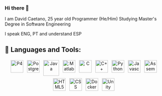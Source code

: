 <!--davidcc73/davidcc73** is a ✨ _special_ ✨ repository because its `README.md` (this file) appears on your GitHub profile.

Here are some ideas to get you started:

- 🔭 I’m currently working on ...
- 🌱 I’m currently learning ...
- 👯 I’m looking to collaborate on ...
- 🤔 I’m looking for help with ...
- 💬 Ask me about ...
- 📫 How to reach me: ...
- 😄 Pronouns: ...
- ⚡ Fun fact: ...
-->


### Hi there 👋
I am David Caetano, 25 year old Programmer (He/Him)
Studying Master's Degree in Software Engineering

I speak ENG, PT and understand ESP 



## 🧰 Languages and Tools:
<p align="center">
  
<img src="https://p4.org/wp-content/uploads/2024/06/p4-logo.svg" alt="P4" height="40" style="vertical-align:top; margin:4px">

<img src="https://upload.wikimedia.org/wikipedia/commons/thumb/2/29/Postgresql_elephant.svg/800px-Postgresql_elephant.svg.png" alt="Postgresql" height="40" style="vertical-align:top; margin:4px">
  
<img src="https://upload.wikimedia.org/wikipedia/pt/thumb/3/30/Java_programming_language_logo.svg/144px-Java_programming_language_logo.svg.png" alt="Java" height="50" style="vertical-align:top; margin:4px">
 
<img src="https://upload.wikimedia.org/wikipedia/commons/2/21/Matlab_Logo.png" alt="Matlab" height="40" style="vertical-align:top; margin:4px">
<img src="https://upload.wikimedia.org/wikipedia/commons/thumb/1/18/C_Programming_Language.svg/800px-C_Programming_Language.svg.png" alt="C" height="40" style="vertical-align:top; margin:4px">
<img src="https://upload.wikimedia.org/wikipedia/commons/thumb/1/18/ISO_C%2B%2B_Logo.svg/800px-ISO_C%2B%2B_Logo.svg.png" alt="C++" height="40" style="vertical-align:top; margin:4px">
  
<img src="https://upload.wikimedia.org/wikipedia/commons/thumb/c/c3/Python-logo-notext.svg/1200px-Python-logo-notext.svg.png" alt="Python" height="40" style="vertical-align:top; margin:4px">
<img src="https://upload.wikimedia.org/wikipedia/commons/thumb/9/99/Unofficial_JavaScript_logo_2.svg/390px-Unofficial_JavaScript_logo_2.svg.png" alt="Javascript" height="40" style="vertical-align:top; margin:4px">
<img src="https://cdn.hackr.io/uploads/topics_svg/1515163329FBBk5SGRAt.svg" alt="Assembly" height="40" style="vertical-align:top; margin:4px"> 
  
  
<img src="https://upload.wikimedia.org/wikipedia/commons/thumb/6/61/HTML5_logo_and_wordmark.svg/300px-HTML5_logo_and_wordmark.svg.png" alt="HTML5" height="40" style="vertical-align:top; margin:4px">
<img src="https://upload.wikimedia.org/wikipedia/commons/thumb/d/d5/CSS3_logo_and_wordmark.svg/180px-CSS3_logo_and_wordmark.svg.png" alt="CSS" height="40" style="vertical-align:top; margin:4px">
  
  
<img src="https://www.docker.com/wp-content/uploads/2022/03/vertical-logo-monochromatic.png" alt="Docker" height="40" style="vertical-align:top; margin:4px">  
<!--
<img src="https://upload.wikimedia.org/wikipedia/commons/9/9a/Visual_Studio_Code_1.35_icon.svg" alt="visual studio code" height="40" style="vertical-align:top; margin:4px">
<img src="https://upload.wikimedia.org/wikipedia/commons/thumb/5/59/Visual_Studio_Icon_2019.svg/langfr-135px-Visual_Studio_Icon_2019.svg.png" alt="visual studio" height="40" style="vertical-align:top; margin:4px">
-->
<img src="https://avatars.githubusercontent.com/u/426196?s=200&v=4" alt="Unity" height="40" style="vertical-align:top; margin:4px">



</p>


